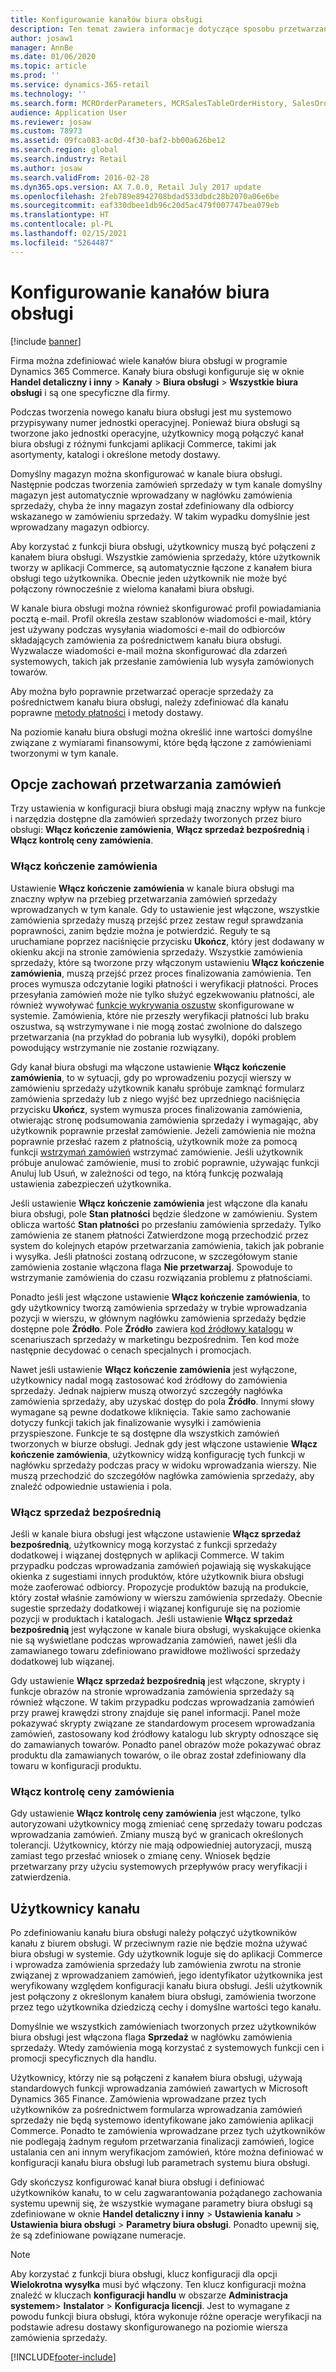 ```yaml
---
title: Konfigurowanie kanałów biura obsługi
description: Ten temat zawiera informacje dotyczące sposobu przetwarzania zamówień dla biur obsługi przy użyciu modułu Dynamics 365 Commerce.
author: josaw1
manager: AnnBe
ms.date: 01/06/2020
ms.topic: article
ms.prod: ''
ms.service: dynamics-365-retail
ms.technology: ''
ms.search.form: MCROrderParameters, MCRSalesTableOrderHistory, SalesOrderProcessingWorkspace
audience: Application User
ms.reviewer: josaw
ms.custom: 78973
ms.assetid: 09fca083-ac0d-4f30-baf2-bb00a626be12
ms.search.region: global
ms.search.industry: Retail
ms.author: josaw
ms.search.validFrom: 2016-02-28
ms.dyn365.ops.version: AX 7.0.0, Retail July 2017 update
ms.openlocfilehash: 2feb789e8942708bdad533dbdc28b2070a06e6be
ms.sourcegitcommit: eaf330dbee1db96c20d5ac479f007747bea079eb
ms.translationtype: HT
ms.contentlocale: pl-PL
ms.lasthandoff: 02/15/2021
ms.locfileid: "5264487"
---
```

# <a name="set-up-call-center-channels"></a>Konfigurowanie kanałów biura obsługi

[!include [banner](includes/banner.md)]

Firma można zdefiniować wiele kanałów biura obsługi w programie Dynamics 365 Commerce. Kanały biura obsługi konfiguruje się w oknie **Handel detaliczny i inny** \> **Kanały** \> **Biura obsługi** \> **Wszystkie biura obsługi** i są one specyficzne dla firmy.

Podczas tworzenia nowego kanału biura obsługi jest mu systemowo przypisywany numer jednostki operacyjnej. Ponieważ biura obsługi są tworzone jako jednostki operacyjne, użytkownicy mogą połączyć kanał biura obsługi z różnymi funkcjami aplikacji Commerce, takimi jak asortymenty, katalogi i określone metody dostawy.

Domyślny magazyn można skonfigurować w kanale biura obsługi. Następnie podczas tworzenia zamówień sprzedaży w tym kanale domyślny magazyn jest automatycznie wprowadzany w nagłówku zamówienia sprzedaży, chyba że inny magazyn został zdefiniowany dla odbiorcy wskazanego w zamówieniu sprzedaży. W takim wypadku domyślnie jest wprowadzany magazyn odbiorcy.

Aby korzystać z funkcji biura obsługi, użytkownicy muszą być połączeni z kanałem biura obsługi. Wszystkie zamówienia sprzedaży, które użytkownik tworzy w aplikacji Commerce, są automatycznie łączone z kanałem biura obsługi tego użytkownika. Obecnie jeden użytkownik nie może być połączony równocześnie z wieloma kanałami biura obsługi.

W kanale biura obsługi można również skonfigurować profil powiadamiania pocztą e-mail. Profil określa zestaw szablonów wiadomości e-mail, który jest używany podczas wysyłania wiadomości e-mail do odbiorców składających zamówienia za pośrednictwem kanału biura obsługi. Wyzwalacze wiadomości e-mail można skonfigurować dla zdarzeń systemowych, takich jak przesłanie zamówienia lub wysyła zamówionych towarów.

Aby można było poprawnie przetwarzać operacje sprzedaży za pośrednictwem kanału biura obsługi, należy zdefiniować dla kanału poprawne [metody płatności](https://docs.microsoft.com/dynamics365/unified-operations/retail/work-with-payments) i metody dostawy.

Na poziomie kanału biura obsługi można określić inne wartości domyślne związane z wymiarami finansowymi, które będą łączone z zamówieniami tworzonymi w tym kanale.

## <a name="options-for-order-processing-behavior"></a>Opcje zachowań przetwarzania zamówień

Trzy ustawienia w konfiguracji biura obsługi mają znaczny wpływ na funkcje i narzędzia dostępne dla zamówień sprzedaży tworzonych przez biuro obsługi: **Włącz kończenie zamówienia**, **Włącz sprzedaż bezpośrednią** i **Włącz kontrolę ceny zamówienia**.

### <a name="enable-order-completion"></a>Włącz kończenie zamówienia

Ustawienie **Włącz kończenie zamówienia** w kanale biura obsługi ma znaczny wpływ na przebieg przetwarzania zamówień sprzedaży wprowadzanych w tym kanale. Gdy to ustawienie jest włączone, wszystkie zamówienia sprzedaży muszą przejść przez zestaw reguł sprawdzania poprawności, zanim będzie można je potwierdzić. Reguły te są uruchamiane poprzez naciśnięcie przycisku **Ukończ**, który jest dodawany w okienku akcji na stronie zamówienia sprzedaży. Wszystkie zamówienia sprzedaży, które są tworzone przy włączonym ustawieniu **Włącz kończenie zamówienia**, muszą przejść przez proces finalizowania zamówienia. Ten proces wymusza odczytanie logiki płatności i weryfikacji płatności. Proces przesyłania zamówień może nie tylko służyć egzekwowaniu płatności, ale również wywoływać [funkcje wykrywania oszustw](https://docs.microsoft.com/dynamics365/unified-operations/retail/set-up-fraud-alerts) skonfigurowane w systemie. Zamówienia, które nie przeszły weryfikacji płatności lub braku oszustwa, są wstrzymywane i nie mogą zostać zwolnione do dalszego przetwarzania (na przykład do pobrania lub wysyłki), dopóki problem powodujący wstrzymanie nie zostanie rozwiązany.

Gdy kanał biura obsługi ma włączone ustawienie **Włącz kończenie zamówienia**, to w sytuacji, gdy po wprowadzeniu pozycji wierszy w zamówieniu sprzedaży użytkownik kanału spróbuje zamknąć formularz zamówienia sprzedaży lub z niego wyjść bez uprzedniego naciśnięcia przycisku **Ukończ**, system wymusza proces finalizowania zamówienia, otwierając stronę podsumowania zamówienia sprzedaży i wymagając, aby użytkownik poprawnie przesłał zamówienie. Jeżeli zamówienia nie można poprawnie przesłać razem z płatnością, użytkownik może za pomocą funkcji [wstrzymań zamówień](https://docs.microsoft.com/dynamics365/unified-operations/retail/work-with-order-holds) wstrzymać zamówienie. Jeśli użytkownik próbuje anulować zamówienie, musi to zrobić poprawnie, używając funkcji Anuluj lub Usuń, w zależności od tego, na którą funkcję pozwalają ustawienia zabezpieczeń użytkownika.

Jeśli ustawienie **Włącz kończenie zamówienia** jest włączone dla kanału biura obsługi, pole **Stan płatności** będzie śledzone w zamówieniu. System oblicza wartość **Stan płatności** po przesłaniu zamówienia sprzedaży. Tylko zamówienia ze stanem płatności Zatwierdzone mogą przechodzić przez system do kolejnych etapów przetwarzania zamówienia, takich jak pobranie i wysyłka. Jeśli płatności zostaną odrzucone, w szczegółowym stanie zamówienia zostanie włączona flaga **Nie przetwarzaj**. Spowoduje to wstrzymanie zamówienia do czasu rozwiązania problemu z płatnościami.

Ponadto jeśli jest włączone ustawienie **Włącz kończenie zamówienia**, to gdy użytkownicy tworzą zamówienia sprzedaży w trybie wprowadzania pozycji w wierszu, w głównym nagłówku zamówienia sprzedaży będzie dostępne pole **Źródło**. Pole **Źródło** zawiera [kod źródłowy katalogu](https://docs.microsoft.com/dynamics365/unified-operations/retail/call-center-catalogs) w scenariuszach sprzedaży w marketingu bezpośrednim. Ten kod może następnie decydować o cenach specjalnych i promocjach.

Nawet jeśli ustawienie **Włącz kończenie zamówienia** jest wyłączone, użytkownicy nadal mogą zastosować kod źródłowy do zamówienia sprzedaży. Jednak najpierw muszą otworzyć szczegóły nagłówka zamówienia sprzedaży, aby uzyskać dostęp do pola **Źródło**. Innymi słowy wymagane są pewne dodatkowe kliknięcia. Takie samo zachowanie dotyczy funkcji takich jak finalizowanie wysyłki i zamówienia przyspieszone. Funkcje te są dostępne dla wszystkich zamówień tworzonych w biurze obsługi. Jednak gdy jest włączone ustawienie **Włącz kończenie zamówienia**, użytkownicy widzą konfigurację tych funkcji w nagłówku sprzedaży podczas pracy w widoku wprowadzania wierszy. Nie muszą przechodzić do szczegółów nagłówka zamówienia sprzedaży, aby znaleźć odpowiednie ustawienia i pola.

### <a name="enable-direct-selling"></a>Włącz sprzedaż bezpośrednią

Jeśli w kanale biura obsługi jest włączone ustawienie **Włącz sprzedaż bezpośrednią**, użytkownicy mogą korzystać z funkcji sprzedaży dodatkowej i wiązanej dostępnych w aplikacji Commerce. W takim przypadku podczas wprowadzania zamówień pojawiają się wyskakujące okienka z sugestiami innych produktów, które użytkownik biura obsługi może zaoferować odbiorcy. Propozycje produktów bazują na produkcie, który został właśnie zamówiony w wierszu zamówienia sprzedaży. Obecnie sugestie sprzedaży dodatkowej i wiązanej konfiguruje się na poziomie pozycji w produktach i katalogach. Jeśli ustawienie **Włącz sprzedaż bezpośrednią** jest wyłączone w kanale biura obsługi, wyskakujące okienka nie są wyświetlane podczas wprowadzania zamówień, nawet jeśli dla zamawianego towaru zdefiniowano prawidłowe możliwości sprzedaży dodatkowej lub wiązanej.

Gdy ustawienie **Włącz sprzedaż bezpośrednią** jest włączone, skrypty i funkcje obrazów na stronie wprowadzania zamówienia sprzedaży są również włączone. W takim przypadku podczas wprowadzania zamówień przy prawej krawędzi strony znajduje się panel informacji. Panel może pokazywać skrypty związane ze standardowym procesem wprowadzania zamówień, zastosowany kod źródłowy katalogu lub skrypty odnoszące się do zamawianych towarów. Ponadto panel obrazów może pokazywać obraz produktu dla zamawianych towarów, o ile obraz został zdefiniowany dla towaru w konfiguracji produktu.

### <a name="enable-order-price-control"></a>Włącz kontrolę ceny zamówienia

Gdy ustawienie **Włącz kontrolę ceny zamówienia** jest włączone, tylko autoryzowani użytkownicy mogą zmieniać cenę sprzedaży towaru podczas wprowadzania zamówień. Zmiany muszą być w granicach określonych tolerancji. Użytkownicy, którzy nie mają odpowiedniej autoryzacji, muszą zamiast tego przesłać wniosek o zmianę ceny. Wniosek będzie przetwarzany przy użyciu systemowych przepływów pracy weryfikacji i zatwierdzenia.

## <a name="channel-users"></a>Użytkownicy kanału

Po zdefiniowaniu kanału biura obsługi należy połączyć użytkowników kanału z biurem obsługi. W przeciwnym razie nie będzie można używać biura obsługi w systemie. Gdy użytkownik loguje się do aplikacji Commerce i wprowadza zamówienia sprzedaży lub zamówienia zwrotu na stronie związanej z wprowadzaniem zamówień, jego identyfikator użytkownika jest weryfikowany względem konfiguracji kanału biura obsługi. Jeśli użytkownik jest połączony z określonym kanałem biura obsługi, zamówienia tworzone przez tego użytkownika dziedziczą cechy i domyślne wartości tego kanału.

Domyślnie we wszystkich zamówieniach tworzonych przez użytkowników biura obsługi jest włączona flaga **Sprzedaż** w nagłówku zamówienia sprzedaży. Wtedy zamówienia mogą korzystać z systemowych funkcji cen i promocji specyficznych dla handlu.


Użytkownicy, którzy nie są połączeni z kanałem biura obsługi, używają standardowych funkcji wprowadzania zamówień zawartych w Microsoft Dynamics 365 Finance. Zamówienia wprowadzane przez tych użytkowników za pośrednictwem formularza wprowadzania zamówień sprzedaży nie będą systemowo identyfikowane jako zamówienia aplikacji Commerce. Ponadto te zamówienia wprowadzane przez tych użytkowników nie podlegają żadnym regułom przetwarzania finalizacji zamówień, logice ustalania cen ani innym weryfikacjom zamówień, które można definiować w konfiguracji kanału biura obsługi lub parametrach systemu biura obsługi.

Gdy skończysz konfigurować kanał biura obsługi i definiować użytkowników kanału, to w celu zagwarantowania pożądanego zachowania systemu upewnij się, że wszystkie wymagane parametry biura obsługi są zdefiniowane w oknie **Handel detaliczny i inny** \> **Ustawienia kanału** \> **Ustawienia biura obsługi** \> **Parametry biura obsługi**. Ponadto upewnij się, że są zdefiniowane powiązane numeracje.

> [!NOTE]
> Aby korzystać z funkcji biura obsługi, klucz konfiguracji dla opcji **Wielokrotna wysyłka** musi być włączony. Ten klucz konfiguracji można znaleźć w kluczach **konfiguracji handlu** w obszarze **Administracja systemem**\> **Instalator** \> **Konfiguracja licencji**. Jest to wymagane z powodu funkcji biura obsługi, która wykonuje różne operacje weryfikacji na podstawie adresu dostawy skonfigurowanego na poziomie wiersza zamówienia sprzedaży. 



[!INCLUDE[footer-include](../includes/footer-banner.md)]